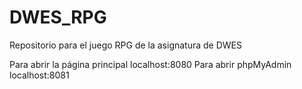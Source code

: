 # DWES_RPG
Repositorio para el juego RPG de la asignatura de DWES

Para abrir la página principal localhost:8080
Para abrir phpMyAdmin localhost:8081